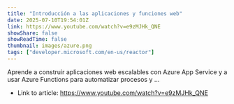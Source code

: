 ```yaml
---
title: "Introducción a las aplicaciones y funciones web"
date: 2025-07-10T19:54:01Z
link: https://www.youtube.com/watch?v=e9zMJHk_QNE
showShare: false
showReadTime: false
thumbnail: images/azure.png
tags: ["developer.microsoft.com/en-us/reactor"]
---
```

Aprende a construir aplicaciones web escalables con Azure App Service y a usar Azure Functions para automatizar procesos y ...

- Link to article: https://www.youtube.com/watch?v=e9zMJHk_QNE